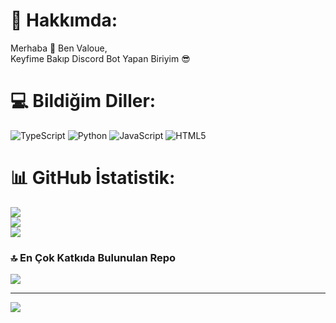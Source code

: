 # 💫 Hakkımda:
Merhaba 👋 Ben Valoue,<br>Keyfime Bakıp Discord Bot Yapan Biriyim 😎


# 💻 Bildiğim Diller:
![TypeScript](https://img.shields.io/badge/typescript-%23007ACC.svg?style=for-the-badge&logo=typescript&logoColor=white) ![Python](https://img.shields.io/badge/python-3670A0?style=for-the-badge&logo=python&logoColor=ffdd54) ![JavaScript](https://img.shields.io/badge/javascript-%23323330.svg?style=for-the-badge&logo=javascript&logoColor=%23F7DF1E) ![HTML5](https://img.shields.io/badge/html5-%23E34F26.svg?style=for-the-badge&logo=html5&logoColor=white)
# 📊 GitHub İstatistik:
![](https://github-readme-stats.vercel.app/api?username=val0ue&theme=dark&hide_border=false&include_all_commits=true&count_private=true)<br/>
![](https://github-readme-streak-stats.herokuapp.com/?user=val0ue&theme=dark&hide_border=false)<br/>
![](https://github-readme-stats.vercel.app/api/top-langs/?username=val0ue&theme=dark&hide_border=false&include_all_commits=true&count_private=true&layout=compact)

### 🔝 En Çok Katkıda Bulunulan Repo
![](https://github-contributor-stats.vercel.app/api?username=val0ue&limit=5&theme=dark&combine_all_yearly_contributions=true)

---
[![](https://visitcount.itsvg.in/api?id=val0ue&icon=0&color=0)](https://visitcount.itsvg.in)

<!-- Proudly created with GPRM ( https://gprm.itsvg.in ) -->
